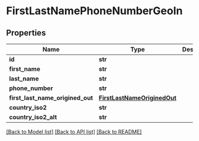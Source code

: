 # FirstLastNamePhoneNumberGeoIn

## Properties
Name | Type | Description | Notes
------------ | ------------- | ------------- | -------------
**id** | **str** |  | [optional] 
**first_name** | **str** |  | [optional] 
**last_name** | **str** |  | [optional] 
**phone_number** | **str** |  | [optional] 
**first_last_name_origined_out** | [**FirstLastNameOriginedOut**](FirstLastNameOriginedOut.md) |  | [optional] 
**country_iso2** | **str** |  | [optional] 
**country_iso2_alt** | **str** |  | [optional] 

[[Back to Model list]](../README.md#documentation-for-models) [[Back to API list]](../README.md#documentation-for-api-endpoints) [[Back to README]](../README.md)


